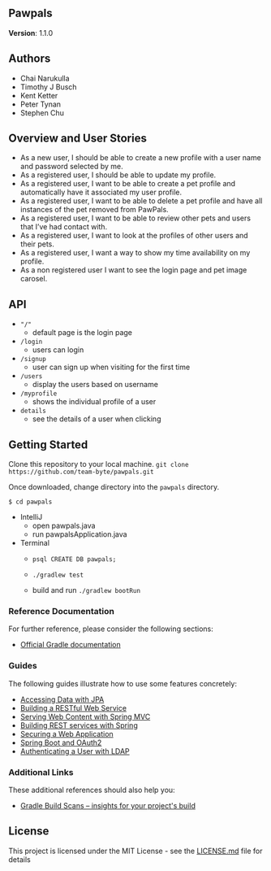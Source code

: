## Pawpals  
**Version**: 1.1.0  

## Authors 
- Chai Narukulla
- Timothy J Busch
- Kent Ketter
- Peter Tynan
- Stephen Chu

## Overview and User Stories

- As a new user, I should be able to create a new profile with a user name and password selected by me.
- As a registered user, I should be able to update my profile.
- As a registered user, I want to be able to create a pet profile and automatically have it associated my user profile.
- As a registered user, I want to be able to delete a pet profile and have all instances of the pet removed from PawPals.
- As a registered user, I want to be able to review other pets and users that I’ve had contact with.
- As a registered user, I want to look at the profiles of other users and their pets.
- As a registered user, I want a way to show my time availability on my profile.
- As a non registered user I want to see the login page and pet image carosel. 


## API

- ```"/"```
    - default page is the login page
- ```/login```
    - users can login
- ```/signup```
    - user can sign up when visiting for the first time
- ```/users```
    - display the users based on username
-  ```/myprofile```
    - shows the individual profile of a user
- ```details```
    - see the details of a user when clicking



## Getting Started

Clone this repository to your local machine.
```git clone https://github.com/team-byte/pawpals.git```

Once downloaded, change directory into the `pawpals` directory.
```
$ cd pawpals
```
- IntelliJ
    - open pawpals.java
    - run pawpalsApplication.java 
- Terminal
    - ```psql CREATE DB pawpals;```
    - ```./gradlew test```
    
    - build and run ```./gradlew bootRun```



### Reference Documentation
For further reference, please consider the following sections:

* [Official Gradle documentation](https://docs.gradle.org)

### Guides
The following guides illustrate how to use some features concretely:

* [Accessing Data with JPA](https://spring.io/guides/gs/accessing-data-jpa/)
* [Building a RESTful Web Service](https://spring.io/guides/gs/rest-service/)
* [Serving Web Content with Spring MVC](https://spring.io/guides/gs/serving-web-content/)
* [Building REST services with Spring](https://spring.io/guides/tutorials/bookmarks/)
* [Securing a Web Application](https://spring.io/guides/gs/securing-web/)
* [Spring Boot and OAuth2](https://spring.io/guides/tutorials/spring-boot-oauth2/)
* [Authenticating a User with LDAP](https://spring.io/guides/gs/authenticating-ldap/)

### Additional Links
These additional references should also help you:

* [Gradle Build Scans – insights for your project's build](https://scans.gradle.com#gradle)

## License

This project is licensed under the MIT License - see the [LICENSE.md](LICENSE.md) file for details